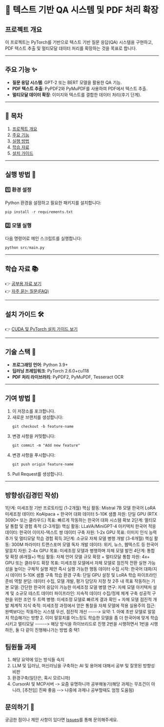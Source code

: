 # 📝 텍스트 기반 QA 시스템 및 PDF 처리 확장

## 프로젝트 개요
이 프로젝트는 PyTorch를 기반으로 텍스트 기반 질문 응답(QA) 시스템을 구현하고, PDF 텍스트 추출 및 멀티모달 데이터 처리를 확장하는 것을 목표로 합니다.

---

## 주요 기능 ✨
- **질문 응답 시스템**: GPT-2 또는 BERT 모델을 활용한 QA 기능.
- **PDF 텍스트 추출**: PyPDF2와 PyMuPDF를 사용하여 PDF에서 텍스트 추출.
- **멀티모달 데이터 확장**: 이미지와 텍스트를 결합한 데이터 처리(후기 단계).

---

## 📖 목차
1. [프로젝트 개요](#프로젝트-개요)
2. [주요 기능](#주요-기능)
3. [실행 방법](#실행-방법)
4. [학습 자료](#학습-자료)
5. [설치 가이드](#설치-가이드)

---

## 실행 방법 🚀

### 1️⃣ 환경 설정
Python 환경을 설정하고 필요한 패키지를 설치합니다:

```python
pip install -r requirements.txt
```
### 2️⃣ 모델 실행
다음 명령어로 메인 스크립트를 실행합니다:

```python
python src/main.py
```

---

## 학습 자료 📚

👉 [공부용 자료 보기](docs/study-guide.md)  
👉 [자주 묻는 질문(FAQ)](docs/faq.md)

---

## 설치 가이드 🛠️

👉 [CUDA 및 PyTorch 설치 가이드 보기](docs/setup-guide.md)

---

## 기술 스택 🧰
- **프로그래밍 언어**: Python 3.9+
- **딥러닝 프레임워크**: PyTorch 2.6.0+cu118
- **PDF 처리 라이브러리**: PyPDF2, PyMuPDF, Tesseract OCR

---

## 기여 방법 🤝

1. 이 저장소를 포크합니다.
2. 새로운 브랜치를 생성합니다:
    ```
    git checkout -b feature-name
    ```
3. 변경 사항을 커밋합니다:
    ```
    git commit -m "Add new feature"
    ```
4. 변경 사항을 푸시합니다:
    ```
    git push origin feature-name
    ```
5. Pull Request를 생성합니다.

---

## 방향성(김경민 작성)

1단계: 미세조정 기반 프로토타입 (1-2개월)
핵심 활동: Mistral 7B 모델 한국어 LoRA 미세조정
데이터: KoAlpaca + 한국어 대화 데이터 5-10K 샘플
자원: 단일 GPU (RTX 3090+ 또는 클라우드)
목표: 빠르게 작동하는 한국어 대화 시스템 확보
2단계: 멀티모달 통합 및 경험 축적 (2-3개월)
핵심 활동: LLaVA/MiniGPT-4 아키텍처 한국어 적응
데이터: 한국어 이미지-텍스트 쌍 데이터 구축
자원: 1-2x GPU
목표: 이미지 인식 능력 추가 및 멀티모달 학습 경험 획득
3단계: 소규모 자체 모델 병행 개발 (3-6개월)
핵심 활동: 300M 파라미터 트랜스포머 모델 독자 개발
데이터: 위키, 뉴스, 웹텍스트 등 한국어 말뭉치
자원: 2-4x GPU
목표: 미세조정 모델과 병행하며 자체 모델 발전
4단계: 통합 및 확장 (6개월+)
핵심 활동: 자체 언어 모델 규모 확장 + 멀티모달 통합
자원: 4x+ GPU 또는 클라우드 확장
목표: 미세조정 모델에서 자체 모델로 점진적 전환
실현 가능성을 높이는 구체적 실행 제안
즉시 실행 가능한 행동
데이터 수집 시작: 한국어 대화/지시 데이터 5-10K 샘플 구축
학습 환경 구축: 단일 GPU 설정 및 LoRA 학습 파이프라인 준비
역할 분담: 데이터 수집, 모델 개발, 평가 담당자 지정
첫 2주 내 목표
작동하는 기본 모델: 간단한 한국어 응답이 가능한 미세조정 모델
병렬 연구: 자체 모델 아키텍처 설계 및 소규모 테스트
데이터 파이프라인: 지속적 데이터 수집/정제 체계 구축
성공적 구현을 위한 조언
두 트랙 병행: 미세조정 모델로 빠르게 결과 확인 + 자체 모델 점진적 개발
체계적 지식 축적: 미세조정 과정에서 얻은 통찰을 자체 모델에 적용
실용주의 접근: 완벽보다는 작동하는 시스템 우선, 점진적 개선
-----> 요약: 1. 아예 초반 모델로 말뭉치 학습해가는 방향 2. 이미 말뭉치를 어느정도 학습한 모델을 좀 더 한국어에 맞게 학습시키고 멀티모달  ------> 해당 방식을 하이브리드로 진행 2번을 시행하면서 1번을 시행하든, 둘 다 같이 진행해나가는 방법 중 택1


## 팀원들 과제

1. 해당 요약에 있는 방식들 숙지
2. LLM 및 딥러닝, 머신러닝을 구축하는 AI 및 용어에 대해서 공부 및 잘못된 방향성 비판
3. 환경구축(일단은, 혹시 모르니까)
4. CursorAI 및 MCP서버 -> 요즘 유명하니까 공부해놓기(해당 과제는 무조건이 아니라, [추천임] 진짜 좋음 --> 나중에 과제나 공부할때도 엄청 도움됨)

## 문의하기 💬

궁금한 점이나 제안 사항이 있다면 [Issues](https://github.com/username/project-name/issues)를 통해 문의해주세요.
